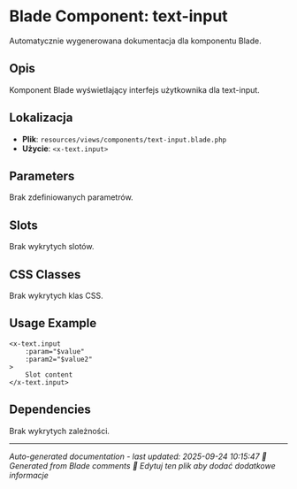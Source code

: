 # Blade Component: text-input

Automatycznie wygenerowana dokumentacja dla komponentu Blade.

## Opis
Komponent Blade wyświetlający interfejs użytkownika dla text-input.

## Lokalizacja
- **Plik**: `resources/views/components/text-input.blade.php`
- **Użycie**: `<x-text.input>`

## Parameters
Brak zdefiniowanych parametrów.

## Slots
Brak wykrytych slotów.

## CSS Classes
Brak wykrytych klas CSS.

## Usage Example
```blade
<x-text.input
    :param="$value"
    :param2="$value2"
>
    Slot content
</x-text.input>
```

## Dependencies
Brak wykrytych zależności.

---
*Auto-generated documentation - last updated: 2025-09-24 10:15:47*
*🤖 Generated from Blade comments*
*📝 Edytuj ten plik aby dodać dodatkowe informacje*